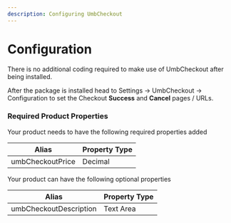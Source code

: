 ```yaml
---
description: Configuring UmbCheckout
---
```


# Configuration

There is no additional coding required to make use of UmbCheckout after being installed.

After the package is installed head to Settings -> UmbCheckout -> Configuration to set the Checkout **Success** and **Cancel** pages / URLs.

### Required Product Properties

Your product needs to have the following required properties added

| Alias            | Property Type |
| ---------------- | ------------- |
| umbCheckoutPrice | Decimal       |

Your product can have the following optional properties

| Alias                  | Property Type |
| ---------------------- | ------------- |
| umbCheckoutDescription | Text Area     |
